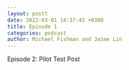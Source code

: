 ```yaml
---
layout: postt
date: 2022-03-01 14:37:43 +0300
title: Episode 1
categories: podcast
author: Michael Fishman and Jaime Lin
---
```


Episode 2: Pilot
Test Post
